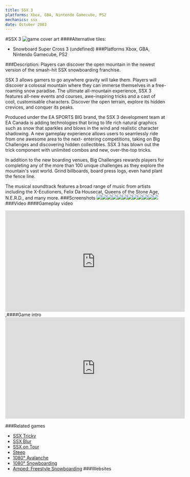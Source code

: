 ```yaml
---
title: SSX 3
platforms: Xbox, GBA, Nintendo Gamecube, PS2
mechanics: ssx
date: October 2003
---
```

#SSX 3
![game cover art](//images.igdb.com/igdb/image/upload/t_cover_big/k0jnhvj8zk3ungmorkwa.jpg "Logo Title Text 1")
####Alternative tiles:
* Snowboard Super Cross 3 (undefined)
###Platforms
Xbox, GBA, Nintendo Gamecube, PS2

###Description:
Players can discover the open mountain in the newest version of the smash-hit SSX snowboarding franchise. 
 
SSX 3 allows gamers to go anywhere gravity will take them. Players will discover a colossal mountain where they can immerse themselves in a free-roaming snow paradise. The ultimate all-mountain experience, SSX 3 features all-new events and courses, awe-inspiring tricks and a cast of cool, customisable characters. Discover the open terrain, explore its hidden crevices, and conquer its peaks. 
 
Produced under the EA SPORTS BIG brand, the SSX 3 development team at EA Canada is adding technologies that bring to life rich natural graphics such as snow that sparkles and blows in the wind and realistic character shadowing. A new gameplay experience allows users to seamlessly ride from one awesome area to the next- entering competitions, taking on Big Challenges and discovering hidden collectibles. SSX 3 has blown out the trick component with unlimited combos and new, over-the-top tricks. 
 
In addition to the new boarding venues, Big Challenges rewards players for completing any of the more than 100 unique challenges as they explore the mountain's vast world. Grind billboards, board press logs, even hand plant the fence line. 
 
The musical soundtrack features a broad range of music from artists including the X-Ecutioners, Felix Da Housecat, Queens of the Stone Age, N.E.R.D., and many more.
###Screenshots
<a target="_blank" href="//images.igdb.com/igdb/image/upload/t_cover_big/aibmefasbmhs9tqg7gs4.jpg"><img src="//images.igdb.com/igdb/image/upload/t_thumb/aibmefasbmhs9tqg7gs4.jpg"/></a><a target="_blank" href="//images.igdb.com/igdb/image/upload/t_cover_big/yxzkoi3pnvxkg7b5xdh3.jpg"><img src="//images.igdb.com/igdb/image/upload/t_thumb/yxzkoi3pnvxkg7b5xdh3.jpg"/></a><a target="_blank" href="//images.igdb.com/igdb/image/upload/t_cover_big/qaaqogxdczgb2w8ourna.jpg"><img src="//images.igdb.com/igdb/image/upload/t_thumb/qaaqogxdczgb2w8ourna.jpg"/></a><a target="_blank" href="//images.igdb.com/igdb/image/upload/t_cover_big/j3scaoqaptf465kgsg6d.jpg"><img src="//images.igdb.com/igdb/image/upload/t_thumb/j3scaoqaptf465kgsg6d.jpg"/></a><a target="_blank" href="//images.igdb.com/igdb/image/upload/t_cover_big/zjbxyfm7c2tsaowf0u4u.jpg"><img src="//images.igdb.com/igdb/image/upload/t_thumb/zjbxyfm7c2tsaowf0u4u.jpg"/></a><a target="_blank" href="//images.igdb.com/igdb/image/upload/t_cover_big/y5lvp5zoji8rdhbasjqs.jpg"><img src="//images.igdb.com/igdb/image/upload/t_thumb/y5lvp5zoji8rdhbasjqs.jpg"/></a><a target="_blank" href="//images.igdb.com/igdb/image/upload/t_cover_big/yyxyir2kfpymgnslywn2.jpg"><img src="//images.igdb.com/igdb/image/upload/t_thumb/yyxyir2kfpymgnslywn2.jpg"/></a><a target="_blank" href="//images.igdb.com/igdb/image/upload/t_cover_big/szgmhnuri2gsr8pzulae.jpg"><img src="//images.igdb.com/igdb/image/upload/t_thumb/szgmhnuri2gsr8pzulae.jpg"/></a><a target="_blank" href="//images.igdb.com/igdb/image/upload/t_cover_big/uihzpcsnrgagyw9cydra.jpg"><img src="//images.igdb.com/igdb/image/upload/t_thumb/uihzpcsnrgagyw9cydra.jpg"/></a><a target="_blank" href="//images.igdb.com/igdb/image/upload/t_cover_big/wuiez4gxdysmihmb5per.jpg"><img src="//images.igdb.com/igdb/image/upload/t_thumb/wuiez4gxdysmihmb5per.jpg"/></a><a target="_blank" href="//images.igdb.com/igdb/image/upload/t_cover_big/ekhcyojcsyw5nbrsxlce.jpg"><img src="//images.igdb.com/igdb/image/upload/t_thumb/ekhcyojcsyw5nbrsxlce.jpg"/></a><a target="_blank" href="//images.igdb.com/igdb/image/upload/t_cover_big/j01erstsr0q3gy59rwyq.jpg"><img src="//images.igdb.com/igdb/image/upload/t_thumb/j01erstsr0q3gy59rwyq.jpg"/></a>
###Video
####Gameplay video

<iframe width="560" height="315" src="https://www.youtube.com/embed/sMiq5Wi2dxs" frameborder="0" allowfullscreen></iframe>
,####Game intro

<iframe width="560" height="315" src="https://www.youtube.com/embed/4n2FWQSJWbA" frameborder="0" allowfullscreen></iframe>

###Related games
* [SSX Tricky](/games/ssx-tricky-4176/)
* [SSX Blur](/games/ssx-blur-4178/)
* [SSX on Tour](/games/ssx-on-tour-4177/)
* [Steep](/games/steep-19554/)
* [1080° Avalanche](/games/1080-avalanche-3774/)
* [1080° Snowboarding](/games/1080-snowboarding-3328/)
* [Amped: Freestyle Snowboarding](/games/amped-freestyle-snowboarding-5484/)
###Websites

